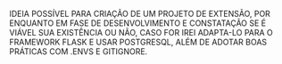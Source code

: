 IDEIA POSSÍVEL PARA CRIAÇÃO DE UM PROJETO DE EXTENSÃO, POR ENQUANTO EM FASE DE DESENVOLVIMENTO E CONSTATAÇÃO SE É VIÁVEL SUA EXISTÊNCIA OU NÃO, CASO FOR IREI ADAPTA-LO PARA O FRAMEWORK FLASK E USAR POSTGRESQL, ALÉM DE ADOTAR BOAS PRÁTICAS COM .ENVS E GITIGNORE.
